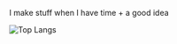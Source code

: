 I make stuff when I have time + a good idea

![Top Langs](https://github-readme-stats-wine-nu.vercel.app/api/top-langs/?username=waresnew&layout=compact&size_weight=0.5&count_weight=0.5&exclude_repo=dmoj-solutions)
